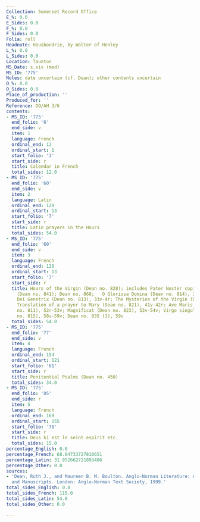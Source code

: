 ```yaml
---
Collection: Somerset Record Office
E_%: 0.0
E_Sides: 0.0
F_%: 0.0
F_Sides: 0.0
Folia: roll
Headnote: Housbondrie, by Walter of Henley
L_%: 0.0
L_Sides: 0.0
Location: Taunton
MS_Date: s.xiv (med)
MS_ID: '775'
Notes: date uncertain (cf. Dean); other contents uncertain
O_%: 0.0
O_Sides: 0.0
Place_of_production: ''
Produced_for: ''
Reference: DO/AH 3/6
contents:
- MS_ID: '775'
  end_folio: '6'
  end_side: v
  item: 1
  language: French
  ordinal_end: 12
  ordinal_start: 1
  start_folio: '1'
  start_side: r
  title: Calendar in French
  total_sides: 12.0
- MS_ID: '775'
  end_folio: '60'
  end_side: v
  item: 2
  language: Latin
  ordinal_end: 120
  ordinal_start: 13
  start_folio: '7'
  start_side: r
  title: Latin prayers in the Hours
  total_sides: 54.0
- MS_ID: '775'
  end_folio: '60'
  end_side: v
  item: 3
  language: French
  ordinal_end: 120
  ordinal_start: 13
  start_folio: '7'
  start_side: r
  title: Hours of the Virgin (Dean no. 828); includes Pater Noster copied as prose
    (Dean no. 841); Dean no. 868;   O Gloriosa Domina (Dean no. 814), 31r-32v; O Gloriosa
    Dei Genetrix (Dean no. 813), 33v-4r; The Mysteries of the Virgin (Dean no. 772),33v-34r;
    Translation of a prayer to Mary (Dean no. 821), 41v-42r; Ave Maris Stella (Dean
    no. 811), 52r-53v; Magnificat (Dean no. 823), 53v-54v; Virgo singularis (Dean
    no. 815), 58v-59v; Dean no. 835 (3), 59v
  total_sides: 54.0
- MS_ID: '775'
  end_folio: '77'
  end_side: v
  item: 4
  language: French
  ordinal_end: 154
  ordinal_start: 121
  start_folio: '61'
  start_side: r
  title: Penitential Psalms (Dean no. 450)
  total_sides: 34.0
- MS_ID: '775'
  end_folio: '85'
  end_side: r
  item: 5
  language: French
  ordinal_end: 169
  ordinal_start: 155
  start_folio: '78'
  start_side: r
  title: Deus ki est le seint espirit etc.
  total_sides: 15.0
percentage_English: 0.0
percentage_French: 68.04733727810651
percentage_Latin: 31.952662721893486
percentage_Other: 0.0
sources:
- 'Dean, Ruth J., and Maureen B. M. Boulton. Anglo-Norman Literature: A Guide to Texts
  and Manuscripts. London: Anglo-Norman Text Society, 1999.'
total_sides_English: 0.0
total_sides_French: 115.0
total_sides_Latin: 54.0
total_sides_Other: 0.0

---
```

